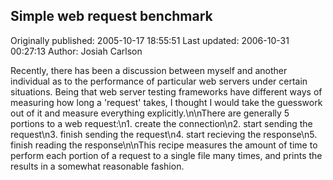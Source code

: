 ## Simple web request benchmark

Originally published: 2005-10-17 18:55:51
Last updated: 2006-10-31 00:27:13
Author: Josiah Carlson

Recently, there has been a discussion between myself and another individual as to the performance of particular web servers under certain situations.  Being that web server testing frameworks have different ways of measuring how long a 'request' takes, I thought I would take the guesswork out of it and measure everything explicitly.\n\nThere are generally 5 portions to a web request:\n1. create the connection\n2. start sending the request\n3. finish sending the request\n4. start recieving the response\n5. finish reading the response\n\nThis recipe measures the amount of time to perform each portion of a request to a single file many times, and prints the results in a somewhat reasonable fashion.